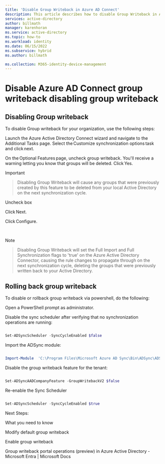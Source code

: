 ```yaml
---
title: 'Disable Group Writeback in Azure AD Connect'
description: This article describes how to disable Group Writeback in Azure AD Connect. 
services: active-directory
author: billmath
manager: karenhoran
ms.service: active-directory
ms.topic: how-to
ms.workload: identity
ms.date: 06/15/2022
ms.subservice: hybrid
ms.author: billmath

ms.collection: M365-identity-device-management
---
```



# Disable Azure AD Connect group writeback disabling group writeback 

 

## Disabling Group writeback 

To disable Group writeback for your organization, use the following steps: 

Launch the Azure Active Directory Connect wizard and navigate to the Additional Tasks page. Select the Customize synchronization options task and click next. 

On the Optional Features page, uncheck group writeback. You'll receive a warning letting you know that groups will be deleted. Click Yes. 

>[!Important] 

>Disabling Group Writeback will cause any groups that were previously created by this feature to be deleted from your local Active Directory on the next synchronization cycle. 

Uncheck box 

Click Next. 

Click Configure. 

  

 

>[!Note] 

>Disabling Group Writeback will set the Full Import and Full Synchronization flags to 'true' on the Azure Active Directory Connector, causing the rule changes to propagate through on the next synchronization cycle, deleting the groups that were previously written back to your Active Directory. 

 

## Rolling back group writeback 

To disable or rollback group writeback via powershell, do the following: 

Open a PowerShell prompt as administrator. 

Disable the sync scheduler after verifying that no synchronization operations are running: 

``` PowerShell 

Set-ADSyncScheduler -SyncCycleEnabled $false  

``` 

Import the ADSync module: 

``` PowerShell 

Import-Module  'C:\Program Files\Microsoft Azure AD Sync\Bin\ADSync\ADSync.psd1' 

``` 

Disable the group writeback feature for the tenant: 

``` PowerShell 

Set-ADSyncAADCompanyFeature -GroupWritebackV2 $false 

``` 

Re-enable the Sync Scheduler 

``` PowerShell 

Set-ADSyncScheduler -SyncCycleEnabled $true  

``` 

 

 

Next Steps: 

What you need to know 

Modify default group writeback 

Enable group writeback 

Group writeback portal operations (preview) in Azure Active Directory - Microsoft Entra | Microsoft Docs 

 